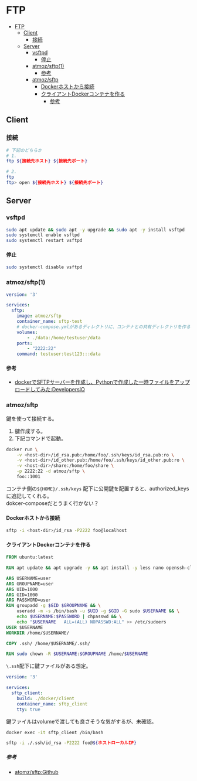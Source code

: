 # FTP

- [FTP](#ftp)
  - [Client](#client)
    - [接続](#接続)
  - [Server](#server)
    - [vsftpd](#vsftpd)
      - [停止](#停止)
    - [atmoz/sftp(1)](#atmozsftp1)
      - [参考](#参考)
    - [atmoz/sftp](#atmozsftp)
      - [Dockerホストから接続](#dockerホストから接続)
      - [クライアントDockerコンテナを作る](#クライアントdockerコンテナを作る)
        - [参考](#参考-1)

## Client

### 接続

``` bash
# 下記のどちらか
# 1.
ftp ${接続先ホスト} ${接続先ポート}

# 2.
ftp
ftp> open ${接続先ホスト} ${接続先ポート}
```

## Server

### vsftpd

``` bash
sudo apt update && sudo apt -y upgrade && sudo apt -y install vsftpd
sudo systemctl enable vsftpd
sudo systemctl restart vsftpd
```

#### 停止

``` bash
sudo systemctl disable vsftpd
```

### atmoz/sftp(1)

``` yaml
version: '3'

services:
  sftp:
    image: atmoz/sftp
    container_name: sftp-test
    # docker-compose.ymlがあるディレクトリに、コンテナとの共有ディレクトリを作る
    volumes:
        - ./data:/home/testuser/data
    ports:
        - "2222:22"
    command: testuser:test123:::data
```

#### 参考

- [dockerでSFTPサーバーを作成し、Pythonで作成した一時ファイルをアップロードしてみた:DevelopersIO](https://dev.classmethod.jp/articles/docker-sftp-python-paramiko-practice/)

### atmoz/sftp

鍵を使って接続する。

1. 鍵作成する。
2. 下記コマンドで起動。
``` sh
docker run \
    -v <host-dir>/id_rsa.pub:/home/foo/.ssh/keys/id_rsa.pub:ro \
    -v <host-dir>/id_other.pub:/home/foo/.ssh/keys/id_other.pub:ro \
    -v <host-dir>/share:/home/foo/share \
    -p 2222:22 -d atmoz/sftp \
    foo::1001
```

コンテナ側の```${HOME}/.ssh/keys``` 配下に公開鍵を配置すると、authorized_keysに追記してくれる。  
dokcer-composeだとうまく行かない？

#### Dockerホストから接続
``` sh
sftp -i <host-dir>/id_rsa -P2222 foo@localhost
```

#### クライアントDockerコンテナを作る

``` Dockerfile
FROM ubuntu:latest

RUN apt update && apt upgrade -y && apt install -y less nano openssh-client sudo

ARG USERNAME=user
ARG GROUPNAME=user
ARG UID=1000
ARG GID=1000
ARG PASSWORD=user
RUN groupadd -g $GID $GROUPNAME && \
    useradd -m -s /bin/bash -u $UID -g $GID -G sudo $USERNAME && \
    echo $USERNAME:$PASSWORD | chpasswd && \
    echo "$USERNAME   ALL=(ALL) NOPASSWD:ALL" >> /etc/sudoers
USER $USERNAME
WORKDIR /home/$USERNAME/

COPY .ssh/ /home/$USERNAME/.ssh/

RUN sudo chown -R $USERNAME:$GROUPNAME /home/$USERNAME
```

```\.ssh```配下に鍵ファイルがある想定。

``` yml
version: '3'

services:
  sftp_client:
    build: ./docker/client
    container_name: sftp_client
    tty: true
```

鍵ファイルはvolumeで渡しても良さそうな気がするが、未確認。

``` bash
docker exec -it sftp_client /bin/bash
```

``` bash
sftp -i ./.ssh/id_rsa -P2222 foo@${ホストローカルIP}
```

##### 参考

- [atomz/sftp:Github](https://github.com/atmoz/sftp#logging-in-with-ssh-keys)
